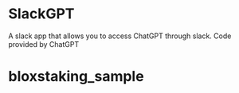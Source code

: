 # SlackGPT

A slack app that allows you to access ChatGPT through slack. Code provided by ChatGPT
# bloxstaking_sample
